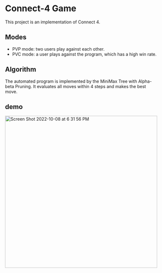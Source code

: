 # Connect-4 Game 
This project is an implementation of Connect 4. 

## Modes 
- PVP mode: two users play against each other. 
- PVC mode: a user plays against the program, which has a high win rate. 

## Algorithm
The automated program is implemented by the MiniMax Tree with Alpha-beta Pruning. It evaluates all moves within 4 steps and makes the best move. 


## demo 

<img width="500" alt="Screen Shot 2022-10-08 at 6 31 56 PM" src="https://user-images.githubusercontent.com/59595844/194729992-81e85f7c-02ea-425e-b5c7-2deb67d63d32.png">

